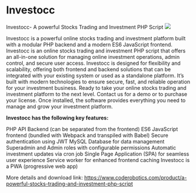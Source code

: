 # Investocc
Investocc- A powerful Stocks Trading and Investment PHP Script
<img src="https://www.coderobotics.com/frontend/assets/templates/PHP-investment-software.jpg"><br>

Investocc is a powerful online stocks trading and investment platform built with a modular PHP backend and a modern ES6 JavaScript frontend. Investocc is an online stocks trading and investment PHP script that offers an all-in-one solution for managing online investment operations, admin control, and secure user access. Investocc is designed for flexibility and scalability, offering both frontend and backend solutions that can be integrated with your existing system or used as a standalone platform. It’s built with modern technologies to ensure secure, fast, and reliable operation for your investment business. Ready to take your online stocks trading and investment platform to the next level. Contact us for a demo or to purchase your license. Once installed, the software provides everything you need to manage and grow your investment platform.

<b>Investocc has the following key features:</b>

PHP API Backend (can be separated from the frontend)
ES6 JavaScript frontend (bundled with Webpack and transpiled with Babel)
Secure authentication using JWT
MySQL Database for data management
Superadmin and Admin roles with configurable permissions
Automatic investment updates via cron job
Single Page Application (SPA) for seamless user experience
Service worker for enhanced frontend caching
Investocc is a PWA (progressive web app)

More details and download link:
https://www.coderobotics.com/product/a-powerful-stocks-trading-and-investment-php-script
